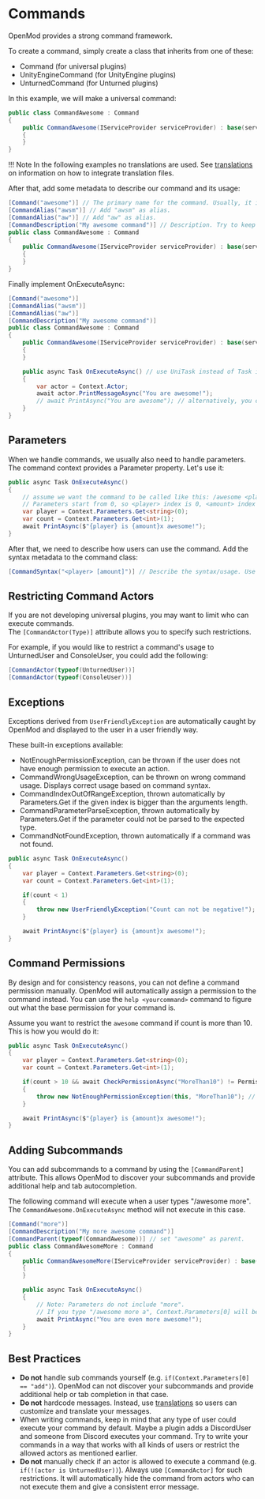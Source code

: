 # Commands
OpenMod provides a strong command framework.

To create a command, simply create a class that inherits from one of these:

* Command (for universal plugins)
* UnityEngineCommand (for UnityEngine plugins)
* UnturnedCommand (for Unturned plugins)

In this example, we will make a universal command:
```c#
public class CommandAwesome : Command
{
    public CommandAwesome(IServiceProvider serviceProvider) : base(serviceProvider)
    {
    }
}
```

!!! Note
    In the following examples no translations are used. See [translations](../translations.md) on information on 
    how to integrate translation files.

After that, add some metadata to describe our command and its usage:
```c#
[Command("awesome")] // The primary name for the command. Usually, it is defined as lowercase. 
[CommandAlias("awsm")] // Add "awsm" as alias.
[CommandAlias("aw")] // Add "aw" as alias.
[CommandDescription("My awesome command")] // Description. Try to keep it short and simple.
public class CommandAwesome : Command
{
    public CommandAwesome(IServiceProvider serviceProvider) : base(serviceProvider)
    {
    }
}
```

Finally implement OnExecuteAsync:
```c#
[Command("awesome")] 
[CommandAlias("awsm")]
[CommandAlias("aw")]
[CommandDescription("My awesome command")]
public class CommandAwesome : Command
{
    public CommandAwesome(IServiceProvider serviceProvider) : base(serviceProvider)
    {
    }

    public async Task OnExecuteAsync() // use UniTask instead of Task if derivered from UnityEngineCommand or UnturnedCommand
    {
        var actor = Context.Actor;
        await actor.PrintMessageAsync("You are awesome!");
        // await PrintAsync("You are awesome"); // alternatively, you can use this shortcut.
    }
}
```

## Parameters
When we handle commands, we usually also need to handle parameters. The command context provides a Parameter property. Let's use it:  
```c#
public async Task OnExecuteAsync()
{
    // assume we want the command to be called like this: /awesome <player> <amount>
    // Parameters start from 0, so <player> index is 0, <amount> index is 1.
    var player = Context.Parameters.Get<string>(0);
    var count = Context.Parameters.Get<int>(1);
    await PrintAsync($"{player} is {amount}x awesome!");
}
```

After that, we need to describe how users can use the command. Add the syntax metadata to the command class:
```c#
[CommandSyntax("<player> [amount]")] // Describe the syntax/usage. Use <> for required arguments and [] for optional arguments.
```

## Restricting Command Actors
If you are not developing universal plugins, you may want to limit who can execute commands.  
The `[CommandActor(Type)]` attribute allows you to specify such restrictions.

For example, if you would like to restrict a command's usage to UnturnedUser and ConsoleUser, you could add the following:
```c#
[CommandActor(typeof(UnturnedUser))]
[CommandActor(typeof(ConsoleUser))]
```

## Exceptions
Exceptions derived from `UserFriendlyException` are automatically caught by OpenMod and displayed to the user in a user friendly way.  

These built-in exceptions available: 

* NotEnoughPermissionException, can be thrown if the user does not have enough permission to execute an action.
* CommandWrongUsageException, can be thrown on wrong command usage. Displays correct usage based on command syntax.
* CommandIndexOutOfRangeException, thrown automatically by Parameters.Get if the given index is bigger than the arguments length.
* CommandParameterParseException, thrown automatically by Parameters.Get if the parameter could not be parsed to the expected type.
* CommandNotFoundException, thrown automatically if a command was not found.

```c#
public async Task OnExecuteAsync()
{
    var player = Context.Parameters.Get<string>(0);
    var count = Context.Parameters.Get<int>(1);

    if(count < 1) 
    {
        throw new UserFriendlyException("Count can not be negative!");
    }

    await PrintAsync($"{player} is {amount}x awesome!");
}
```

## Command Permissions
By design and for consistency reasons, you can not define a command permission manually. OpenMod will automatically assign a permission to the command instead. You can use the `help <yourcommand>` command to figure out what the base permission for your command is.

Assume you want to restrict the `awesome` command if count is more than 10. This is how you would do it:
```c#
public async Task OnExecuteAsync()
{
    var player = Context.Parameters.Get<string>(0);
    var count = Context.Parameters.Get<int>(1);

    if(count > 10 && await CheckPermissionAsync("MoreThan10") != PermissionGrantResult.Grant) 
    {
        throw new NotEnoughPermissionException(this, "MoreThan10"); // displays an error message to the user 
    }

    await PrintAsync($"{player} is {amount}x awesome!");
}
```

## Adding Subcommands
You can add subcommands to a command by using the `[CommandParent]` attribute. This allows OpenMod to discover your subcommands and provide additional help and tab autocompletion.

The following command will execute when a user types "/awesome more". The `CommandAwesome.OnExecuteAsync` method will not execute in this case.
```c#
[Command("more")] 
[CommandDescription("My more awesome command")]
[CommandParent(typeof(CommandAwesome))] // set "awesome" as parent.
public class CommandAwesomeMore : Command
{
    public CommandAwesomeMore(IServiceProvider serviceProvider) : base(serviceProvider)
    {
    }

    public async Task OnExecuteAsync()
    {
        // Note: Parameters do not include "more".
        // If you type "/awesome more a", Context.Parameters[0] will be equal to "a". 
        await PrintAsync("You are even more awesome!");
    }
}
```

## Best Practices
* **Do not** handle sub commands yourself (e.g. `if(Context.Parameters[0] == "add")`). OpenMod can not discover your subcommands and provide additional help or tab completion in that case.  
* **Do not** hardcode messages. Instead, use [translations](../translations.md) so users can customize and translate your messages.
* When writing commands, keep in mind that any type of user could execute your command by default. Maybe a plugin adds a DiscordUser and someone from Discord executes your command. Try to write your commands in a way that works with all kinds of users or restrict the allowed actors as mentioned earlier.
* **Do not** manually check if an actor is allowed to execute a command (e.g. `if(!(actor is UnturnedUser))`). Always use `[CommandActor]` for such restrictions. It will automatically hide the command from actors who can not execute them and give a consistent error message. 
